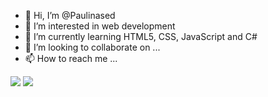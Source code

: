 - 👋 Hi, I’m @Paulinased
- 👀 I’m interested in web development
- 🌱 I’m currently learning HTML5, CSS, JavaScript and C#
- 💞️ I’m looking to collaborate on ...
- 📫 How to reach me ...

<img src="https://img.shields.io/badge/-HTML-e34f26?logo=html5&logoColor=fff">
<img src="https://img.shields.io/badge/-CSS-e34f26?logo=css3&logoColor=fff">
